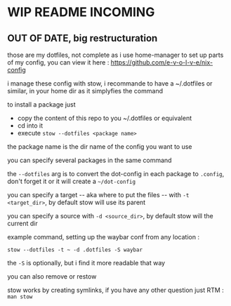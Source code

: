 # WIP README INCOMING


## OUT OF DATE, big restructuration

those are my dotfiles, not complete as i use home-manager to set up parts of my config, you can view it here : https://github.com/e-v-o-l-v-e/nix-config

i manage these config with stow, i recommande to have a ~/.dotfiles or similar, in your home dir as it simplyfies the command

to install a package just 

- copy the content of this repo to you ~/.dotfiles or equivalent
- cd into it
- execute `stow --dotfiles <package name>`

the package name is the dir name of the config you want to use

you can specify several packages in the same command

the `--dotfiles` arg is to convert the dot-config in each package to `.config`, don't forget it or it will create a `~/dot-config`

you can specify a target -- aka where to put the files -- with `-t <target_dir>`, by default stow will use its parent

you can specify a source with `-d <source_dir>`, by default stow will the current dir

example command, setting up the waybar conf from any location :

`stow --dotfiles -t ~ -d .dotfiles -S waybar`

the `-S` is optionally, but i find it more readable that way

you can also remove or restow

stow works by creating symlinks, if you have any other question just RTM : `man stow`
